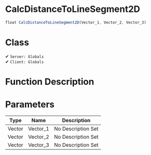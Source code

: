 # CalcDistanceToLineSegment2D
```js
float CalcDistanceToLineSegment2D(Vector_1, Vector_2, Vector_3)
```
# Class
✔ `Server: Globals`  
✔ `Client: Globals`  

# Function Description

# Parameters
Type|Name|Description
--|--|--
Vector|Vector_1|No Description Set
Vector|Vector_2|No Description Set
Vector|Vector_3|No Description Set

